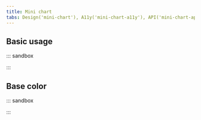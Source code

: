 ```yaml
---
title: Mini chart
tabs: Design('mini-chart'), A11y('mini-chart-a11y'), API('mini-chart-api'), Example('mini-chart-code'), Changelog('mini-chart-changelog')
---
```


## Basic usage

::: sandbox

<script lang="tsx">
  export Demo from 'stories/components/mini-chart/docs/examples/basic_usage.tsx';
</script>

:::

## Base color

::: sandbox

<script lang="tsx">
  export Demo from 'stories/components/mini-chart/docs/examples/base_color.tsx';
</script>

:::
